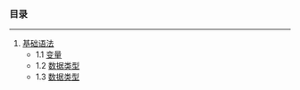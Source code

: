 ### 目录
***
1. [基础语法](01.00.md)
	* 1.1 [变量](01.01.md)
	* 1.2 [数据类型](01.02.md)
	* 1.3 [数据类型](01.03.md)
